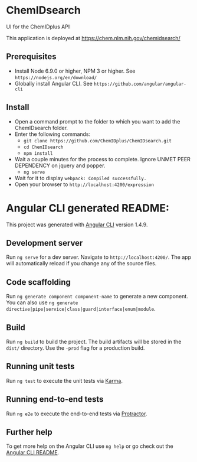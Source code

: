 # ChemIDsearch
UI for the ChemIDplus API

This application is deployed at https://chem.nlm.nih.gov/chemidsearch/

## Prerequisites
* Install Node 6.9.0 or higher, NPM 3 or higher. See `https://nodejs.org/en/download/`
* Globally install Angular CLI. See `https://github.com/angular/angular-cli`

## Install
* Open a command prompt to the folder to which you want to add the ChemIDsearch folder.
* Enter the following commands:
	* `git clone https://github.com/ChemIDplus/ChemIDsearch.git`
	* `cd ChemIDsearch`
	* `npm install`
* Wait a couple minutes for the process to complete. Ignore UNMET PEER DEPENDENCY on jquery and popper.
	* `ng serve`
* Wait for it to display `webpack: Compiled successfully.`
* Open your browser to `http://localhost:4200/expression`


# Angular CLI generated README:

This project was generated with [Angular CLI](https://github.com/angular/angular-cli) version 1.4.9.

## Development server

Run `ng serve` for a dev server. Navigate to `http://localhost:4200/`. The app will automatically reload if you change any of the source files.

## Code scaffolding

Run `ng generate component component-name` to generate a new component. You can also use `ng generate directive|pipe|service|class|guard|interface|enum|module`.

## Build

Run `ng build` to build the project. The build artifacts will be stored in the `dist/` directory. Use the `-prod` flag for a production build.

## Running unit tests

Run `ng test` to execute the unit tests via [Karma](https://karma-runner.github.io).

## Running end-to-end tests

Run `ng e2e` to execute the end-to-end tests via [Protractor](http://www.protractortest.org/).

## Further help

To get more help on the Angular CLI use `ng help` or go check out the [Angular CLI README](https://github.com/angular/angular-cli/blob/master/README.md).